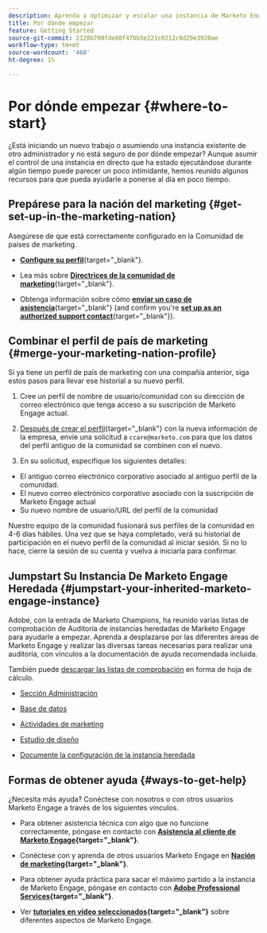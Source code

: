 ```yaml
---
description: Aprenda a optimizar y escalar una instancia de Marketo Engage existente que haya heredado. Siga la lista de comprobación para auditar la configuración de administración y mantener la higiene de la base de datos.
title: Por dónde empezar
feature: Getting Started
source-git-commit: 2120b700fde80f470b5e221c0212c8d29e3920ae
workflow-type: tm+mt
source-wordcount: '468'
ht-degree: 1%

---
```


# Por dónde empezar {#where-to-start}

¿Está iniciando un nuevo trabajo o asumiendo una instancia existente de otro administrador y no está seguro de por dónde empezar? Aunque asumir el control de una instancia en directo que ha estado ejecutándose durante algún tiempo puede parecer un poco intimidante, hemos reunido algunos recursos para que pueda ayudarle a ponerse al día en poco tiempo.

## Prepárese para la nación del marketing {#get-set-up-in-the-marketing-nation}

Asegúrese de que está correctamente configurado en la Comunidad de países de marketing.

* [**Configure su perfil**](https://nation.marketo.com/){target="_blank"}.

* Lea más sobre [**Directrices de la comunidad de marketing**](https://nation.marketo.com/t5/community-guidelines/ct-p/community-guidelines){target="_blank"}.

* Obtenga información sobre cómo [**enviar un caso de asistencia**](https://nation.marketo.com/t5/Knowledgebase/Submitting-a-Support-Case-to-Marketo-Support/ta-p/252201){target="_blank"} (and confirm you're [**set up as an authorized support contact**](https://nation.marketo.com/t5/Knowledgebase/Managing-Authorized-Support-Contacts/ta-p/254341){target="_blank"}).

## Combinar el perfil de país de marketing {#merge-your-marketing-nation-profile}

Si ya tiene un perfil de país de marketing con una compañía anterior, siga estos pasos para llevar ese historial a su nuevo perfil.

1. Cree un perfil de nombre de usuario/comunidad con su dirección de correo electrónico que tenga acceso a su suscripción de Marketo Engage actual.

1. [Después de crear el perfil](https://nation.marketo.com/){target="_blank"} con la nueva información de la empresa, envíe una solicitud a `ccare@marketo.com` para que los datos del perfil antiguo de la comunidad se combinen con el nuevo.

1. En su solicitud, especifique los siguientes detalles:

* El antiguo correo electrónico corporativo asociado al antiguo perfil de la comunidad.
* El nuevo correo electrónico corporativo asociado con la suscripción de Marketo Engage actual
* Su nuevo nombre de usuario/URL del perfil de la comunidad

Nuestro equipo de la comunidad fusionará sus perfiles de la comunidad en 4-6 días hábiles. Una vez que se haya completado, verá su historial de participación en el nuevo perfil de la comunidad al iniciar sesión. Si no lo hace, cierre la sesión de su cuenta y vuelva a iniciarla para confirmar.

## Jumpstart Su Instancia De Marketo Engage Heredada  {#jumpstart-your-inherited-marketo-engage-instance}

Adobe, con la entrada de Marketo Champions, ha reunido varias listas de comprobación de Auditoría de instancias heredadas de Marketo Engage para ayudarle a empezar. Aprenda a desplazarse por las diferentes áreas de Marketo Engage y realizar las diversas tareas necesarias para realizar una auditoría, con vínculos a la documentación de ayuda recomendada incluida.

También puede [descargar las listas de comprobación](/help/marketo/getting-started/inheriting-a-marketo-engage-instance/assets/adobe-marketo-engage-inherited-instance-admin-checklist.xlsx) en forma de hoja de cálculo.

* [Sección Administración](/help/marketo/getting-started/inheriting-a-marketo-engage-instance/admin-section-checklist.md)

* [Base de datos](/help/marketo/getting-started/inheriting-a-marketo-engage-instance/database-checklist.md)

* [Actividades de marketing](/help/marketo/getting-started/inheriting-a-marketo-engage-instance/marketing-activities-checklist.md)

* [Estudio de diseño](/help/marketo/getting-started/inheriting-a-marketo-engage-instance/design-studio-checklist.md)

* [Documente la configuración de la instancia heredada](/help/marketo/getting-started/inheriting-a-marketo-engage-instance/document-your-setup.md)

## Formas de obtener ayuda {#ways-to-get-help}

¿Necesita más ayuda? Conéctese con nosotros o con otros usuarios Marketo Engage a través de los siguientes vínculos.

* Para obtener asistencia técnica con algo que no funcione correctamente, póngase en contacto con **[Asistencia al cliente de Marketo Engage](https://nation.marketo.com/t5/Support/ct-p/Support){target="_blank"}**.

* Conéctese con y aprenda de otros usuarios Marketo Engage en **[Nación de marketing](https://nation.marketo.com/){target="_blank"}**.

* Para obtener ayuda práctica para sacar el máximo partido a la instancia de Marketo Engage, póngase en contacto con **[Adobe Professional Services](https://business.adobe.com/products/marketo/services-support.html){target="_blank"}**.

* Ver **[tutoriales en vídeo seleccionados](https://experienceleague.adobe.com/docs/marketo-learn/tutorials/overview.html){target="_blank"}** sobre diferentes aspectos de Marketo Engage.
